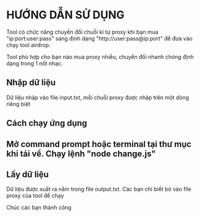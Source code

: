 <h1>HƯỚNG DẪN SỬ DỤNG</h1>
<p>
  Tool có chức năng chuyển đổi chuỗi kí tự proxy khi bạn mua "ip:port:user:pass"
  sang định dạng "http://user:pass@ip:port" để đưa vào chạy tool airdrop.
</p>
<p>
  Tool phù hợp cho bạn nào mua proxy nhiều, chuyển đổi nhanh chóng định dạng trong 1 nốt nhạc.
<h2>Nhập dữ liệu</h2>
<p>
  Dữ liệu nhập vào file input.txt, mỗi chuỗi proxy được nhập trên một dòng riêng
  biệt
</p>
<h2>Cách chạy ứng dụng<h2>
<p>
  Mở command prompt hoặc terminal tại thư mục khi tải về. Chạy lệnh "node change.js"
</p>
<h2>Lấy dữ liệu</h2>
<p>
  Dữ liệu được xuất ra nằm trong file output.txt. Các bạn chỉ biết bỏ vào file
  proxy của tool để chạy
</p>
<p>Chúc các bạn thành công</p>
